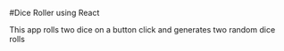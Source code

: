 #Dice Roller using React

This app rolls two dice on a button click and generates two random dice rolls
